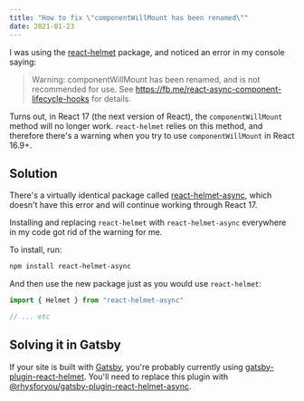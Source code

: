 ```yaml
---
title: "How to fix \"componentWillMount has been renamed\""
date: 2021-01-23
---
```

I was using the [react-helmet](https://npm.im/react-helmet) package, and noticed an error in my console saying:

> Warning: componentWillMount has been renamed, and is not recommended for use. See https://fb.me/react-async-component-lifecycle-hooks for details.

Turns out, in React 17 (the next version of React), the `componentWillMount` method will no longer work. `react-helmet` relies on this method, and therefore there's a warning when you try to use `componentWillMount` in React 16.9+.

## Solution

There's a virtually identical package called [react-helmet-async](https://npm.im/react-helmet-async), which doesn't have this error and will continue working through React 17.

Installing and replacing `react-helmet` with `react-helmet-async` everywhere in my code got rid of the warning for me.

To install, run:

```bash
npm install react-helmet-async
```

And then use the new package just as you would use `react-helmet`:

```javascript
import { Helmet } from "react-helmet-async"

// ... etc
```

## Solving it in Gatsby

If your site is built with [Gatsby](https://gatsbyjs.org/), you're probably currently using [gatsby-plugin-react-helmet](https://www.gatsbyjs.org/packages/gatsby-plugin-react-helmet/). You'll need to replace this plugin with [@rhysforyou/gatsby-plugin-react-helmet-async](https://www.gatsbyjs.org/packages/@rhysforyou/gatsby-plugin-react-helmet-async).
